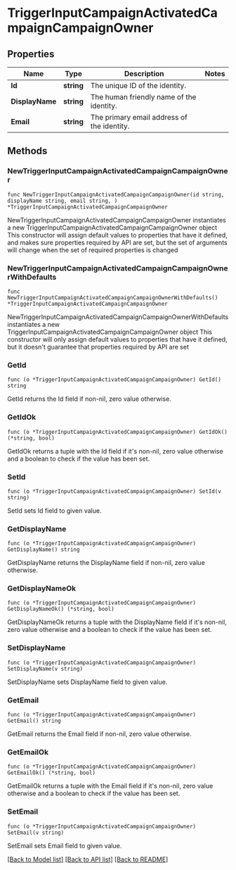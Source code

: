 # TriggerInputCampaignActivatedCampaignCampaignOwner

## Properties

Name | Type | Description | Notes
------------ | ------------- | ------------- | -------------
**Id** | **string** | The unique ID of the identity. | 
**DisplayName** | **string** | The human friendly name of the identity. | 
**Email** | **string** | The primary email address of the identity. | 

## Methods

### NewTriggerInputCampaignActivatedCampaignCampaignOwner

`func NewTriggerInputCampaignActivatedCampaignCampaignOwner(id string, displayName string, email string, ) *TriggerInputCampaignActivatedCampaignCampaignOwner`

NewTriggerInputCampaignActivatedCampaignCampaignOwner instantiates a new TriggerInputCampaignActivatedCampaignCampaignOwner object
This constructor will assign default values to properties that have it defined,
and makes sure properties required by API are set, but the set of arguments
will change when the set of required properties is changed

### NewTriggerInputCampaignActivatedCampaignCampaignOwnerWithDefaults

`func NewTriggerInputCampaignActivatedCampaignCampaignOwnerWithDefaults() *TriggerInputCampaignActivatedCampaignCampaignOwner`

NewTriggerInputCampaignActivatedCampaignCampaignOwnerWithDefaults instantiates a new TriggerInputCampaignActivatedCampaignCampaignOwner object
This constructor will only assign default values to properties that have it defined,
but it doesn't guarantee that properties required by API are set

### GetId

`func (o *TriggerInputCampaignActivatedCampaignCampaignOwner) GetId() string`

GetId returns the Id field if non-nil, zero value otherwise.

### GetIdOk

`func (o *TriggerInputCampaignActivatedCampaignCampaignOwner) GetIdOk() (*string, bool)`

GetIdOk returns a tuple with the Id field if it's non-nil, zero value otherwise
and a boolean to check if the value has been set.

### SetId

`func (o *TriggerInputCampaignActivatedCampaignCampaignOwner) SetId(v string)`

SetId sets Id field to given value.


### GetDisplayName

`func (o *TriggerInputCampaignActivatedCampaignCampaignOwner) GetDisplayName() string`

GetDisplayName returns the DisplayName field if non-nil, zero value otherwise.

### GetDisplayNameOk

`func (o *TriggerInputCampaignActivatedCampaignCampaignOwner) GetDisplayNameOk() (*string, bool)`

GetDisplayNameOk returns a tuple with the DisplayName field if it's non-nil, zero value otherwise
and a boolean to check if the value has been set.

### SetDisplayName

`func (o *TriggerInputCampaignActivatedCampaignCampaignOwner) SetDisplayName(v string)`

SetDisplayName sets DisplayName field to given value.


### GetEmail

`func (o *TriggerInputCampaignActivatedCampaignCampaignOwner) GetEmail() string`

GetEmail returns the Email field if non-nil, zero value otherwise.

### GetEmailOk

`func (o *TriggerInputCampaignActivatedCampaignCampaignOwner) GetEmailOk() (*string, bool)`

GetEmailOk returns a tuple with the Email field if it's non-nil, zero value otherwise
and a boolean to check if the value has been set.

### SetEmail

`func (o *TriggerInputCampaignActivatedCampaignCampaignOwner) SetEmail(v string)`

SetEmail sets Email field to given value.



[[Back to Model list]](../README.md#documentation-for-models) [[Back to API list]](../README.md#documentation-for-api-endpoints) [[Back to README]](../README.md)


